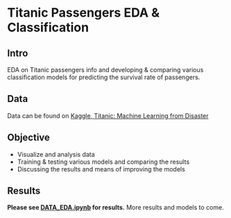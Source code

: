# Titanic Passengers EDA & Classification

## Intro
EDA on Titanic passengers info and developing & comparing various classification models for predicting the survival rate of passengers.

## Data
Data can be found on [Kaggle, Titanic: Machine Learning from Disaster](https://www.kaggle.com/c/titanic)

## Objective
* Visualize and analysis data
* Training & testing various models and comparing the results
* Discussing the results and means of improving the models

## Results
**Please see [DATA_EDA.ipynb](DATA_EDA.ipynb) for results.**
More results and models to come.
